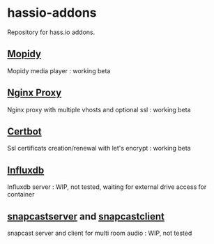 # hassio-addons

Repository for hass.io addons.

## [Mopidy](https://github.com/bestlibre/hassio-addons/tree/master/mopidy)
Mopidy media player : working beta

## [Nginx Proxy](https://github.com/bestlibre/hassio-addons/tree/master/nginx_proxy)
Nginx proxy with multiple vhosts and optional ssl : working beta

## [Certbot](https://github.com/bestlibre/hassio-addons/tree/master/certbot)
Ssl certificats creation/renewal with let's encrypt : working beta

## [Influxdb](https://github.com/bestlibre/hassio-addons/tree/master/influxdb)
Influxdb server : WIP, not tested, waiting for external drive access for container

## [snapcastserver](https://github.com/bestlibre/hassio-addons/tree/master/snapcastserver) and [snapcastclient](https://github.com/bestlibre/hassio-addons/tree/master/snapcastclient)
snapcast server and client for multi room audio : WIP, not tested
